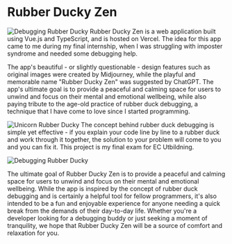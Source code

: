 # Rubber Ducky Zen

![Debugging Rubber Ducky](../rubber_ducky_zen/src/assets/logo.png  "Rubber Ducky Debugger is here to help")
Rubber Ducky Zen is a web application built using Vue.js and TypeScript, and is hosted on Vercel. The idea for this app came to me during my final internship, when I was struggling with imposter syndrome and needed some debugging help.

The app's beautiful - or slightly questionable - design features such as original images were created by Midjourney, while the playful and memorable name "Rubber Ducky Zen" was suggested by ChatGPT. The app's ultimate goal is to provide a peaceful and calming space for users to unwind and focus on their mental and emotional wellbeing, while also paying tribute to the age-old practice of rubber duck debugging, a technique that I have come to love since I started programming.

![Unicorn Rubber Ducky](../rubber_ducky_zen/src/assets/unicornducky.png  "Unicorn Rubber Ducky")
The concept behind rubber duck debugging is simple yet effective - if you explain your code line by line to a rubber duck and work through it together, the solution to your problem will come to you and you can fix it. This project is my final exam for EC Utbildning.

![Debugging Rubber Ducky](../rubber_ducky_zen/src/assets/zenducky2.png  "Rubber Ducky Debugger is here to help")

The ultimate goal of Rubber Ducky Zen is to provide a peaceful and calming space for users to unwind and focus on their mental and emotional wellbeing. While the app is inspired by the concept of rubber duck debugging and is certainly a helpful tool for fellow programmers, it's also intended to be a fun and enjoyable experience for anyone needing a quick break from the demands of their day-to-day life. Whether you're a developer looking for a debugging buddy or just seeking a moment of tranquility, we hope that Rubber Ducky Zen will be a source of comfort and relaxation for you.
